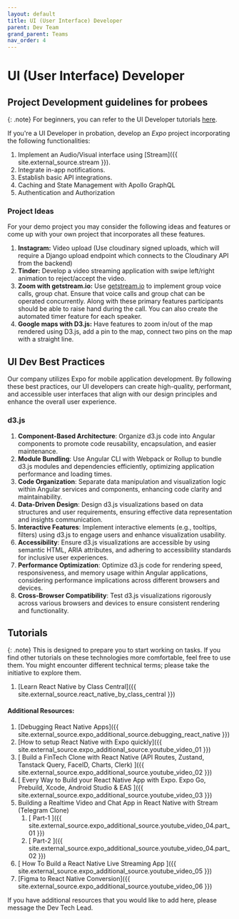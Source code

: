 ```yaml
---
layout: default
title: UI (User Interface) Developer
parent: Dev Team
grand_parent: Teams
nav_order: 4
---
```


# UI (User Interface) Developer


## Project Development guidelines for probees

{: .note}
For beginners, you can refer to the UI Developer tutorials [here](#tutorials).

If you're a UI Developer in probation, develop an _Expo_ project incorporating the following functionalities:
   1. Implement an Audio/Visual interface using [Stream]({{ site.external_source.stream }}).
   2. Integrate in-app notifications.
   3. Establish basic API integrations.
   4. Caching and State Management with Apollo GraphQL
   5. Authentication and Authorization 

### Project Ideas 

For your demo project you may consider the following ideas and features or come up with your own project that incorporates all these features.
1. **Instagram:** Video upload (Use cloudinary signed uploads, which will require a Django upload endpoint which connects to the Cloudinary API from the backend)
2. **Tinder:** Develop a video streaming application with swipe left/right animation to reject/accept the video.
3. **Zoom with getstream.io:** Use [getstream.io](https://getstream.io) to implement group voice calls, group chat. Ensure that voice calls and group chat can be operated concurrently. Along with these primary features participants should be able to raise hand during the call. You can also create the automated timer feature for each speaker.
4. **Google maps with D3.js:** Have features to zoom in/out of the map rendered using D3.js, add a pin to the map, connect two pins on the map with a straight line. 


## UI Dev Best Practices

Our company utilizes Expo for mobile application development. By following these best practices, our UI developers can create high-quality, performant, and accessible user interfaces that align with our design principles and enhance the overall user experience.

### d3.js

1. **Component-Based Architecture**: Organize d3.js code into Angular components to promote code reusability, encapsulation, and easier maintenance.
2. **Module Bundling**: Use Angular CLI with Webpack or Rollup to bundle d3.js modules and dependencies efficiently, optimizing application performance and loading times.
3. **Code Organization**: Separate data manipulation and visualization logic within Angular services and components, enhancing code clarity and maintainability.
4. **Data-Driven Design**: Design d3.js visualizations based on data structures and user requirements, ensuring effective data representation and insights communication.
5. **Interactive Features**: Implement interactive elements (e.g., tooltips, filters) using d3.js to engage users and enhance visualization usability.
6. **Accessibility**: Ensure d3.js visualizations are accessible by using semantic HTML, ARIA attributes, and adhering to accessibility standards for inclusive user experiences.
7. **Performance Optimization**: Optimize d3.js code for rendering speed, responsiveness, and memory usage within Angular applications, considering performance implications across different browsers and devices.
8. **Cross-Browser Compatibility**: Test d3.js visualizations rigorously across various browsers and devices to ensure consistent rendering and functionality.



## Tutorials

{: .note}
This is designed to prepare you to start working on tasks. If you find other tutorials on these technologies more comfortable, feel free to use them. You might encounter different technical terms; please take the initiative to explore them.

1. [Learn React Native by Class Central]({{ site.external_source.react_native_by_class_central }})

#### **Additional Resources**:
1. [Debugging React Native Apps]({{ site.external_source.expo_additional_source.debugging_react_native }})
2. [How to setup React Native with Expo quickly]({{ site.external_source.expo_additional_source.youtube_video_01 }})
3. [ Build a FinTech Clone with React Native (API Routes, Zustand, Tanstack Query, FaceID, Charts, Clerk) ]({{ site.external_source.expo_additional_source.youtube_video_02 }})
4. [ Every Way to Build your React Native App with Expo. Expo Go, Prebuild, Xcode, Android Studio & EAS ]({{ site.external_source.expo_additional_source.youtube_video_03 }})
5. Building a Realtime Video and Chat App in React Native with Stream (Telegram Clone)
   1. [ Part-1 ]({{ site.external_source.expo_additional_source.youtube_video_04.part_01 }})
   2. [ Part-2 ]({{ site.external_source.expo_additional_source.youtube_video_04.part_02 }})
6. [ How To Build a React Native Live Streaming App ]({{ site.external_source.expo_additional_source.youtube_video_05 }})
7. [Figma to React Native Conversion]({{ site.external_source.expo_additional_source.youtube_video_06 }})

If you have additional resources that you would like to add here, please message the Dev Tech Lead.


